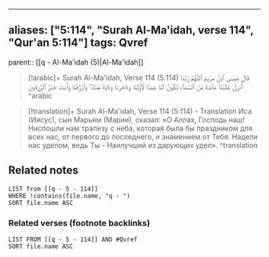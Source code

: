 
---
aliases: ["5:114", "Surah Al-Ma'idah, verse 114", "Qur'an 5:114"]
tags: Qvref
---

parent:: [[q - Al-Ma'idah (5)|Al-Ma'idah]]

> [!arabic]+ Surah Al-Ma'idah, Verse 114 (5:114)
> <span class="quran-arabic">قَالَ عِيسَى ٱبْنُ مَرْيَمَ ٱللَّهُمَّ رَبَّنَآ أَنزِلْ عَلَيْنَا مَآئِدَةً مِّنَ ٱلسَّمَآءِ تَكُونُ لَنَا عِيدًا لِّأَوَّلِنَا وَءَاخِرِنَا وَءَايَةً مِّنكَ ۖ وَٱرْزُقْنَا وَأَنتَ خَيْرُ ٱلرَّٰزِقِينَ</span>
^arabic

> [!translation]+ Surah Al-Ma'idah, Verse 114 (5:114) - Translation
> Иса (Иисус), сын Марьям (Марии), сказал: «О Аллах, Господь наш! Ниспошли нам трапезу с неба, которая была бы праздником для всех нас, от первого до последнего, и знамением от Тебя. Надели нас уделом, ведь Ты - Наилучший из дарующих удел».
^translation



## Related notes
```dataview
LIST from [[q - 5 - 114]]
WHERE !contains(file.name, "q - ")
SORT file.name ASC
```

### Related verses (footnote backlinks)
```dataview
LIST FROM [[q - 5 - 114]] AND #Qvref
SORT file.name ASC
```

